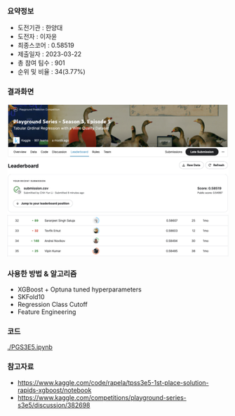 ### 요약정보 
- 도전기관 : 한양대 
- 도전자 : 이자윤 
- 최종스코어 :  0.58519
- 제출일자 : 2023-03-22
- 총 참여 팀수 : 901
- 순위 및 비율 : 34(3.77%)

### 결과화면 
![result](./img/1.PNG) 
![result](./img/2.PNG) 

### 사용한 방법 & 알고리즘 
- XGBoost + Optuna tuned hyperparameters
- SKFold10
- Regression Class Cutoff
- Feature Engineering


### 코드

[./PGS3E5.ipynb](./PGS3E5.ipynb)

### 참고자료

- https://www.kaggle.com/code/rapela/tpss3e5-1st-place-solution-rapids-xgboost/notebook
- https://www.kaggle.com/competitions/playground-series-s3e5/discussion/382698
